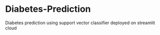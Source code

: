 # Diabetes-Prediction
 Diabetes prediction using support vector classifier deployed on streamlit cloud
